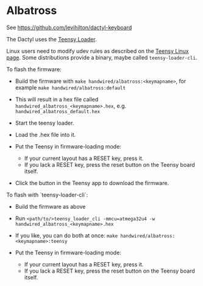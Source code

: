 # Albatross

See https://github.com/levihilton/dactyl-keyboard

The Dactyl uses the [Teensy Loader](https://www.pjrc.com/teensy/loader.html).

Linux users need to modify udev rules as described on the [Teensy
Linux page].  Some distributions provide a binary, maybe called
`teensy-loader-cli`.

[Teensy Linux page]: https://www.pjrc.com/teensy/loader_linux.html

To flash the firmware:

  - Build the firmware with `make handwired/albatross:<keymapname>`, for example `make handwired/albatross:default`
  - This will result in a hex file called `handwired_albatross_<keymapname>.hex`, e.g.
    `handwired_albatross_default.hex`

  - Start the teensy loader.

  - Load the .hex file into it.

  - Put the Teensy in firmware-loading mode:
    * If your current layout has a RESET key, press it.
    * If you lack a RESET key, press the reset button on the Teensy board itself.

  - Click the button in the Teensy app to download the firmware.

To flash with ´teensy-loader-cli´:

  - Build the firmware as above

  - Run `<path/to/>teensy_loader_cli -mmcu=atmega32u4 -w handwired_albatross_<keymapname>.hex`

  - If you like, you can do both at once: `make handwired/albatross:<keymapname>:teensy`

  - Put the Teensy in firmware-loading mode:
    * If your current layout has a RESET key, press it.
    * If you lack a RESET key, press the reset button on the Teensy board itself.
